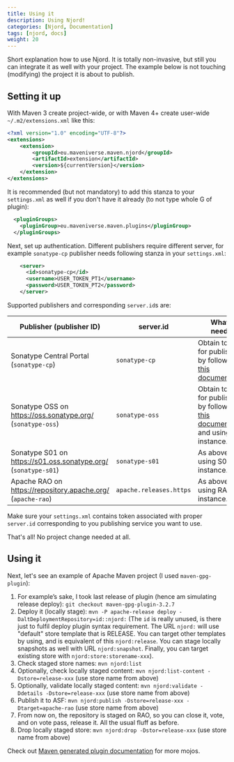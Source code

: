 ```yaml
---
title: Using it
description: Using Njord!
categories: [Njord, Documentation]
tags: [njord, docs]
weight: 20
---
```


Short explanation how to use Njord. It is totally non-invasive, but still you can integrate it as well with your
project. The example below is not touching (modifying) the project it is about to publish.

## Setting it up

With Maven 3 create project-wide, or with Maven 4+ create user-wide `~/.m2/extensions.xml` like this:
```xml
<?xml version="1.0" encoding="UTF-8"?>
<extensions>
    <extension>
        <groupId>eu.maveniverse.maven.njord</groupId>
        <artifactId>extension</artifactId>
        <version>${currentVersion}</version>
    </extension>
</extensions>
```

It is recommended (but not mandatory) to add this stanza to your `settings.xml` as well if you don't have it already
(to not type whole G of plugin):
```xml
  <pluginGroups>
    <pluginGroup>eu.maveniverse.maven.plugins</pluginGroup>
  </pluginGroups>
```

Next, set up authentication. Different publishers require different server, for example `sonatype-cp` publisher
needs following stanza in your `settings.xml`:

```xml
    <server>
      <id>sonatype-cp</id>
      <username>USER_TOKEN_PT1</username>
      <password>USER_TOKEN_PT2</password>
    </server>
```

Supported publishers and corresponding `server.id`s are:

| Publisher (publisher ID)                                       | server.id               | What is needed                                                                                                                               |
|----------------------------------------------------------------|-------------------------|----------------------------------------------------------------------------------------------------------------------------------------------|
| Sonatype Central Portal (`sonatype-cp`)                        | `sonatype-cp`           | Obtain tokens for publishing by following [this documentation](https://central.sonatype.org/publish/generate-portal-token/).                 |
| Sonatype OSS on https://oss.sonatype.org/ (`sonatype-oss`)     | `sonatype-oss`          | Obtain tokens for publishing by following [this documentation](https://central.sonatype.org/publish/generate-token/) and using OSS instance. |
| Sonatype S01 on https://s01.oss.sonatype.org/ (`sonatype-s01`) | `sonatype-s01`          | As above but using S01 instance.                                                                                                             |
| Apache RAO on https://repository.apache.org/ (`apache-rao`)                                  | `apache.releases.https` | As above but using RAO instance.                                                                                                             |

Make sure your `settings.xml` contains token associated with proper `server.id` corresponding to you publishing service you want to use.

That's all! No project change needed at all.

## Using it

Next, let's see an example of Apache Maven project (I used `maven-gpg-plugin`):

1. For example’s sake, I took last release of plugin (hence am simulating release deploy): `git checkout maven-gpg-plugin-3.2.7`
2. Deploy it (locally stage): `mvn -P apache-release deploy -DaltDeploymentRepository=id::njord:` (The `id` is really unused, is there just to fulfil deploy plugin syntax requirement. The URL `njord:` will use "default" store template that is RELEASE. You can target other templates by using, and is equivalent of this `njord:release`. You can stage locally snapshots as well with URL `njord:snapshot`. Finally, you can target existing store with `njord:store:storename-xxx`).
3. Check staged store names: `mvn njord:list`
4. Optionally, check locally staged content: `mvn njord:list-content -Dstore=release-xxx` (use store name from above)
5. Optionally, validate locally staged content: `mvn njord:validate -Ddetails -Dstore=release-xxx` (use store name from above)
6. Publish it to ASF: `mvn njord:publish -Dstore=release-xxx -Dtarget=apache-rao` (use store name from above)
7. From now on, the repository is staged on RAO, so you can close it, vote, and on vote pass, release it. All the usual fluff as before.
8. Drop locally staged store: `mvn njord:drop -Dstor=release-xxx` (use store name from above)

Check out [Maven generated plugin documentation](../plugin-documentation/plugin-info.html) for more mojos.